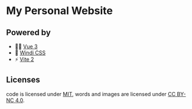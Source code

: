 # My Personal Website

## Powered by
- 💪🏻 [Vue 3](https://vuejs.org/)
- 🎨 [Windi CSS](https://windicss.org/)
- ⚡ [Vite 2](https://vitejs.dev/)

## Licenses
code is licensed under [MIT](./LICENSE),
words and images are licensed under [CC BY-NC 4.0](https://creativecommons.org/licenses/by-nc/4.0/).
